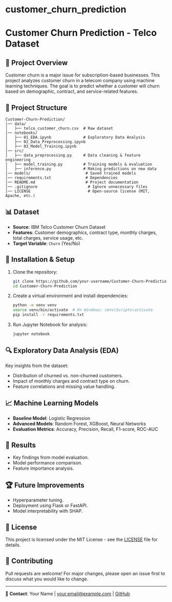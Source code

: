 # customer_churn_prediction
# Customer Churn Prediction - Telco Dataset

## 📌 Project Overview
Customer churn is a major issue for subscription-based businesses. This project analyzes customer churn in a telecom company using machine learning techniques. The goal is to predict whether a customer will churn based on demographic, contract, and service-related features.

## 📂 Project Structure
```
Customer-Churn-Prediction/
│── data/
│   ├── telco_customer_churn.csv  # Raw dataset
│── notebooks/
│   ├── 01_EDA.ipynb              # Exploratory Data Analysis
│   ├── 02_Data_Preprocessing.ipynb
│   ├── 03_Model_Training.ipynb
│── src/
│   ├── data_preprocessing.py     # Data cleaning & feature engineering
│   ├── model_training.py         # Training models & evaluation
│   ├── inference.py              # Making predictions on new data
│── models/                        # Saved trained models
│── requirements.txt               # Dependencies
│── README.md                      # Project documentation
│── .gitignore                      # Ignore unnecessary files
│── LICENSE                         # Open-source license (MIT, Apache, etc.)
```

## 📊 Dataset
- **Source**: IBM Telco Customer Churn Dataset
- **Features**: Customer demographics, contract type, monthly charges, total charges, service usage, etc.
- **Target Variable**: `Churn` (Yes/No)

## 🚀 Installation & Setup
1. Clone the repository:
   ```bash
   git clone https://github.com/your-username/Customer-Churn-Prediction.git
   cd Customer-Churn-Prediction
   ```
2. Create a virtual environment and install dependencies:
   ```bash
   python -m venv venv
   source venv/bin/activate  # On Windows: venv\Scripts\activate
   pip install -r requirements.txt
   ```
3. Run Jupyter Notebook for analysis:
   ```bash
   jupyter notebook
   ```

## 🔍 Exploratory Data Analysis (EDA)
Key insights from the dataset:
- Distribution of churned vs. non-churned customers.
- Impact of monthly charges and contract type on churn.
- Feature correlations and missing value handling.

## 📈 Machine Learning Models
- **Baseline Model**: Logistic Regression
- **Advanced Models**: Random Forest, XGBoost, Neural Networks
- **Evaluation Metrics**: Accuracy, Precision, Recall, F1-score, ROC-AUC

## 📜 Results
- Key findings from model evaluation.
- Model performance comparison.
- Feature importance analysis.

## 🏆 Future Improvements
- Hyperparameter tuning.
- Deployment using Flask or FastAPI.
- Model interpretability with SHAP.

## 📜 License
This project is licensed under the MIT License - see the [LICENSE](LICENSE) file for details.

## 🤝 Contributing
Pull requests are welcome! For major changes, please open an issue first to discuss what you would like to change.

---
📧 **Contact**: Your Name | your.email@example.com | [GitHub](https://github.com/your-username)

